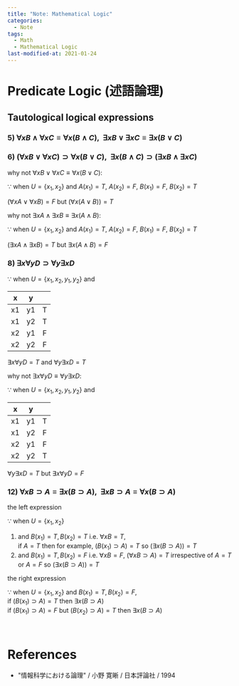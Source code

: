 ```yaml
---
title: "Note: Mathematical Logic"
categories:
  - Note
tags:
  - Math
  - Mathematical Logic
last-modified-at: 2021-01-24
---
```


# Predicate Logic (述語論理)

## Tautological logical expressions

### $5) \ \forall {x} B \land \forall {x} C \equiv \forall {x} (B \land C), \ \ \exists {x} B \lor \exists {x} C \equiv \exists {x} (B \lor C)$

### $6) \ (\forall x B \lor \forall x C) \supset \forall x (B \lor C), \ \ \exists x (B \land C) \supset (\exists x B \land \exists x C)$

why not $\forall x B \lor \forall x C \equiv \forall x (B \lor C)$:

$\because$ when $U = \{ x_1, x_2 \}$ and $A(x_1) = T, \ A(x_2) = F, \ B(x_1) = F, \ B(x_2) = T$

$(\forall x A \lor \forall x B) = F$ but $(\forall x (A \lor B)) = T$  


why not $\exists x A \land \exists x B \equiv \exists x (A \land B)$:  

$\because$ when $U = \{ x_1, x_2 \}$ and $A(x_1) = T, \ A(x_2) = F, \ B(x_1) = F, \ B(x_2) = T$

$(\exists x A \land \exists x B) = T$ but $\exists x (A \land B) = F$


### $8) \ \exists {x} \forall {y} D \supset \forall {y} \exists {x} D$

$\because$ when $U = \{ x_1, x_2, y_1, y_2 \}$ and  

|   x   |   y   |       |
| :---: | :---: | :---: |
|  x1   |  y1   |   T   |
|  x1   |  y2   |   T   |
|  x2   |  y1   |   F   |
|  x2   |  y2   |   F   |

$\exists x \forall y D = T$ and $\forall y \exists x D = T$

why not $\exists x \forall y D \equiv \forall y \exists x D$:  

$\because$ when $U = \{ x_1, x_2, y_1, y_2 \}$ and  

|   x   |   y   |       |
| :---: | :---: | :---: |
|  x1   |  y1   |   T   |
|  x1   |  y2   |   F   |
|  x2   |  y1   |   F   |
|  x2   |  y2   |   T   |

$\forall y \exists x D = T$ but $\exists x \forall y D = F$


### $12) \ \forall x B \supset A \equiv \exists x (B \supset A), \ \ \exists x B \supset A \equiv \forall x (B \supset A)$

the left expression  

$\because$ when $U = \{ x_1, x_2 \}$  
1. and $B(x_1) = T, B(x_2) = T$ i.e. $\forall x B = T$,  
   if $A = T$ then for example,  $(B(x_1) \supset A) = T$ so $(\exists x (B \supset A)) = T$
2. and $B(x_1) = T, B(x_2) = F$ i.e. $\forall x B = F$, 
   $(\forall x B \supset A) = T$ irrespective of $A = T$ or $A = F$ so $(\exists x (B \supset A)) = T$

the right expression

$\because$ when $U = \{ x_1, x_2 \}$ and $B(x_1) = T, B(x_2) = F$,  
if $(B(x_1) \supset A) = T$ then $\exists x (B \supset A)$  
if $(B(x_1) \supset A) = F$ but $(B(x_2) \supset A) = T$ then $\exists x (B \supset A)$





<br>

# References

- "情報科学における論理" / 小野 寛晰 / 日本評論社 / 1994
